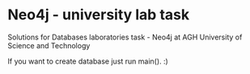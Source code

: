 # Neo4j - university lab task 
Solutions for Databases laboratories task - Neo4j at AGH University of Science and Technology

If you want to create database just run main(). :)

